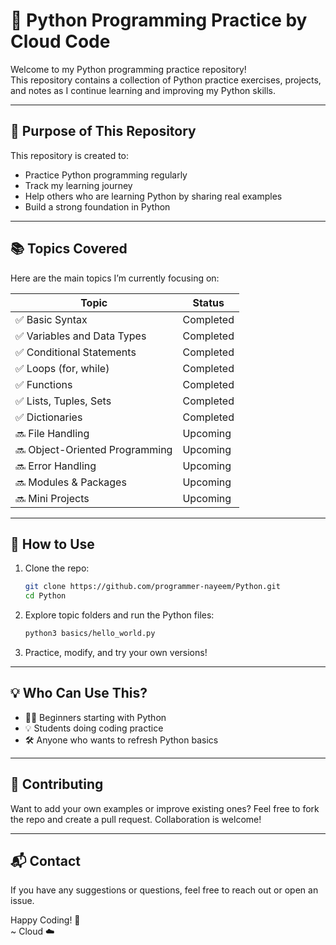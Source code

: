 # 🐍 Python Programming Practice by Cloud Code

Welcome to my Python programming practice repository!  
This repository contains a collection of Python practice exercises, projects, and notes as I continue learning and improving my Python skills.

---

## 📌 Purpose of This Repository

This repository is created to:

- Practice Python programming regularly
- Track my learning journey
- Help others who are learning Python by sharing real examples
- Build a strong foundation in Python

---

## 📚 Topics Covered

Here are the main topics I’m currently focusing on:

| Topic                      | Status       |
|---------------------------|--------------|
| ✅ Basic Syntax            | Completed    |
| ✅ Variables and Data Types| Completed    |
| ✅ Conditional Statements  | Completed    |
| ✅ Loops (for, while)      | Completed    |
| ✅ Functions               | Completed    |
| ✅ Lists, Tuples, Sets     | Completed    |
| ✅ Dictionaries            | Completed    |
| 🔜 File Handling           | Upcoming     |
| 🔜 Object-Oriented Programming | Upcoming |
| 🔜 Error Handling          | Upcoming     |
| 🔜 Modules & Packages      | Upcoming     |
| 🔜 Mini Projects           | Upcoming     |


---

## 🧠 How to Use

1. Clone the repo:
   ```bash
   git clone https://github.com/programmer-nayeem/Python.git
   cd Python
   ```

2. Explore topic folders and run the Python files:
   ```bash
   python3 basics/hello_world.py
   ```

3. Practice, modify, and try your own versions!

---

## 💡 Who Can Use This?

- 🧑‍💻 Beginners starting with Python
- 💡 Students doing coding practice
- 🛠️ Anyone who wants to refresh Python basics

---

## 🌟 Contributing

Want to add your own examples or improve existing ones? Feel free to fork the repo and create a pull request. Collaboration is welcome!

---

## 📬 Contact

If you have any suggestions or questions, feel free to reach out or open an issue.

Happy Coding! 🚀  
~ Cloud ☁️
